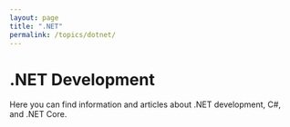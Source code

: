 ```yaml
---
layout: page
title: ".NET"
permalink: /topics/dotnet/
---
```


# .NET Development

Here you can find information and articles about .NET development, C#, and .NET Core.
